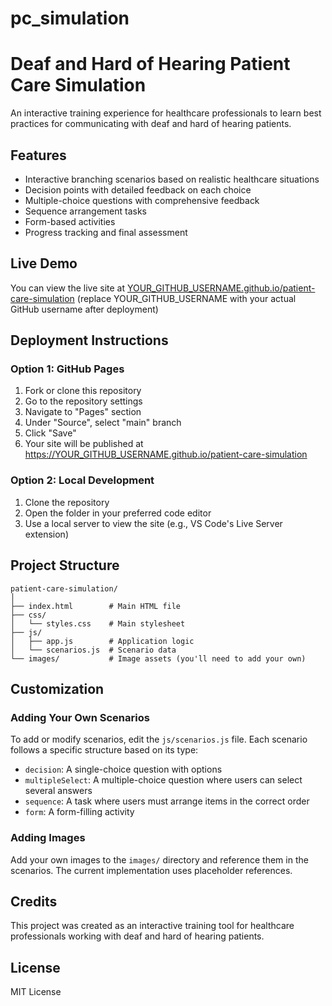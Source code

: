 # pc_simulation
# Deaf and Hard of Hearing Patient Care Simulation

An interactive training experience for healthcare professionals to learn best practices for communicating with deaf and hard of hearing patients.

## Features

- Interactive branching scenarios based on realistic healthcare situations
- Decision points with detailed feedback on each choice
- Multiple-choice questions with comprehensive feedback
- Sequence arrangement tasks
- Form-based activities
- Progress tracking and final assessment

## Live Demo

You can view the live site at [YOUR_GITHUB_USERNAME.github.io/patient-care-simulation](https://YOUR_GITHUB_USERNAME.github.io/patient-care-simulation) (replace YOUR_GITHUB_USERNAME with your actual GitHub username after deployment)

## Deployment Instructions

### Option 1: GitHub Pages

1. Fork or clone this repository
2. Go to the repository settings
3. Navigate to "Pages" section
4. Under "Source", select "main" branch
5. Click "Save"
6. Your site will be published at https://YOUR_GITHUB_USERNAME.github.io/patient-care-simulation

### Option 2: Local Development

1. Clone the repository
2. Open the folder in your preferred code editor
3. Use a local server to view the site (e.g., VS Code's Live Server extension)

## Project Structure

```
patient-care-simulation/
│
├── index.html        # Main HTML file
├── css/
│   └── styles.css    # Main stylesheet
├── js/
│   ├── app.js        # Application logic
│   └── scenarios.js  # Scenario data
└── images/           # Image assets (you'll need to add your own)
```

## Customization

### Adding Your Own Scenarios

To add or modify scenarios, edit the `js/scenarios.js` file. Each scenario follows a specific structure based on its type:

- `decision`: A single-choice question with options
- `multipleSelect`: A multiple-choice question where users can select several answers
- `sequence`: A task where users must arrange items in the correct order
- `form`: A form-filling activity

### Adding Images

Add your own images to the `images/` directory and reference them in the scenarios. The current implementation uses placeholder references.

## Credits

This project was created as an interactive training tool for healthcare professionals working with deaf and hard of hearing patients.

## License

MIT License
